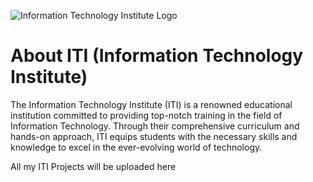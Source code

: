 ![Information Technology Institute Logo](https://iti.gov.eg/assets/images/iti-logo.png)

# About ITI (Information Technology Institute)
The Information Technology Institute (ITI) is a renowned educational institution committed to providing top-notch training in the field of Information Technology. Through their comprehensive curriculum and hands-on approach, ITI equips students with the necessary skills and knowledge to excel in the ever-evolving world of technology.

All my ITI Projects will be uploaded here

